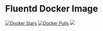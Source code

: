 Fluentd Docker Image
====================

[![Docker Stars](https://img.shields.io/docker/stars/poppypop/docker-fluentd.svg)](https://hub.docker.com/r/poppypop/docker-fluentd)
[![Docker Pulls](https://img.shields.io/docker/pulls/poppypop/docker-fluentd.svg)](https://hub.docker.com/r/poppypop/docker-fluentd)
[![](https://images.microbadger.com/badges/image/poppypop/docker-fluentd.svg)](https://microbadger.com/images/poppypop/docker-fluentd "Get your own image badge on microbadger.com")
